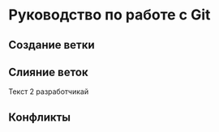 # Руководство по работе с Git

## Создание ветки

## Слияние веток

Текст 2 разработчикай

## Конфликты